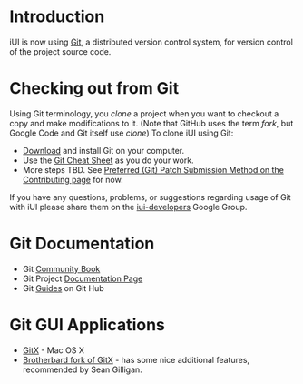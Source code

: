 # Introduction #

iUI is now using [Git](http://git-scm.com/), a distributed version control system, for version control of the project source code.

# Checking out from Git #

Using Git terminology, you _clone_ a project when you want to checkout a copy and make modifications to it. (Note that GitHub uses the term _fork_, but Google Code and Git itself use _clone_)  To clone iUI using Git:
  * [Download](http://git-scm.com/download) and install Git on your computer.
  * Use the [Git Cheat Sheet](http://github.com/guides/git-cheat-sheet) as you do your work.
  * More steps TBD.  See [Preferred (Git) Patch Submission Method on the Contributing page](http://code.google.com/p/iui/wiki/Contributing) for now.

If you have any questions, problems, or suggestions regarding usage of Git with iUI please share them on the [iui-developers](http://groups.google.com/group/iui-developers) Google Group.

# Git Documentation #
  * Git [Community Book](http://book.git-scm.com/)
  * Git Project [Documentation Page](http://git-scm.com/documentation)
  * Git [Guides](http://github.com/guides/) on Git Hub

# Git GUI Applications #
  * [GitX](http://gitx.frim.nl/) - Mac OS X
  * [Brotherbard fork of GitX](http://brotherbard.com/blog/2010/03/experimental-gitx-fork/) - has some nice additional features, recommended by Sean Gilligan.